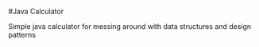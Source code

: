 #Java Calculator

Simple java calculator for messing around with data structures and design patterns
